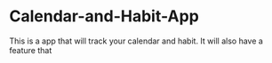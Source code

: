 # Calendar-and-Habit-App
This is a app that will track your calendar and habit. It will also have a feature that 
